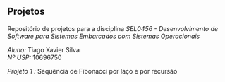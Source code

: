 ## Projetos

Repositório de projetos para a disciplina *SEL0456 - Desenvolvimento de Software para Sistemas Embarcados com Sistemas Operacionais* <br />

*Aluno:* Tiago Xavier Silva <br />
*Nº USP:* 10696750 <br />

*Projeto 1 :* Sequência de Fibonacci por laço e por recursão <br />